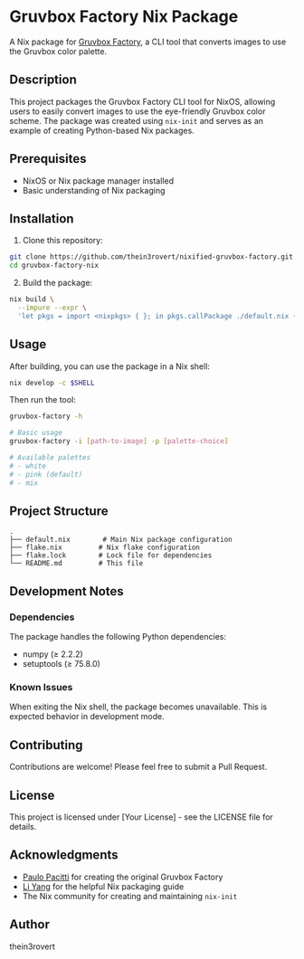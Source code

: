 # Gruvbox Factory Nix Package

A Nix package for [Gruvbox Factory](https://github.com/paulopacitti/gruvbox-factory), a CLI tool that converts images to use the Gruvbox color palette.

## Description

This project packages the Gruvbox Factory CLI tool for NixOS, allowing users to easily convert images to use the eye-friendly Gruvbox color scheme. The package was created using `nix-init` and serves as an example of creating Python-based Nix packages.

## Prerequisites

- NixOS or Nix package manager installed
- Basic understanding of Nix packaging

## Installation

1. Clone this repository:

```bash
git clone https://github.com/thein3rovert/nixified-gruvbox-factory.git
cd gruvbox-factory-nix
```

2. Build the package:

```bash
nix build \
  --impure --expr \
  'let pkgs = import <nixpkgs> { }; in pkgs.callPackage ./default.nix {}'
```

## Usage

After building, you can use the package in a Nix shell:

```bash
nix develop -c $SHELL
```

Then run the tool:

```bash
gruvbox-factory -h

# Basic usage
gruvbox-factory -i [path-to-image] -p [palette-choice]

# Available palettes
# - white
# - pink (default)
# - mix
```

## Project Structure

```
.
├── default.nix        # Main Nix package configuration
├── flake.nix         # Nix flake configuration
├── flake.lock        # Lock file for dependencies
└── README.md         # This file
```

## Development Notes

### Dependencies

The package handles the following Python dependencies:

- numpy (≥ 2.2.2)
- setuptools (≥ 75.8.0)

### Known Issues

When exiting the Nix shell, the package becomes unavailable. This is expected behavior in development mode.

## Contributing

Contributions are welcome! Please feel free to submit a Pull Request.

## License

This project is licensed under [Your License] - see the LICENSE file for details.

## Acknowledgments

- [Paulo Pacitti](https://github.com/paulopacitti) for creating the original Gruvbox Factory
- [Li Yang](https://tech.aufomm.com/my-nix-journey-how-to-use-nix-to-set-up-dev-environment/) for the helpful Nix packaging guide
- The Nix community for creating and maintaining `nix-init`

## Author

thein3rovert
